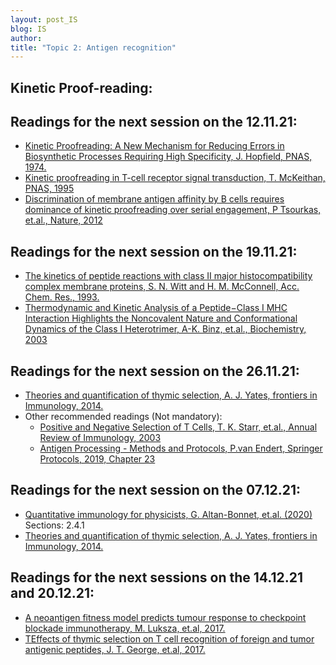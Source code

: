 ```yaml
---
layout: post_IS
blog: IS
author: 
title: "Topic 2: Antigen recognition"
---
```


<h2> Kinetic Proof-reading:</h2>


<h2> Readings for the next session on the 12.11.21: </h2>

<ul><li> <a href="https://www.ncbi.nlm.nih.gov/pmc/articles/PMC434344/pdf/pnas00073-0345.pdf">Kinetic Proofreading: A New Mechanism for Reducing Errors in Biosynthetic Processes Requiring High Specificity, J. Hopfield, PNAS, 1974.</a>
	</li>
	<li> <a href="https://www.pnas.org/content/pnas/92/11/5042.full.pdf">Kinetic proofreading in T-cell receptor signal transduction, T. McKeithan, PNAS, 1995 </a>
	</li>
	<li> <a href="https://www.nature.com/articles/cmi201129.pdf">Discrimination of membrane antigen affinity by B cells requires dominance of kinetic proofreading over serial engagement, P Tsourkas, et.al., Nature, 2012 </a>
	</li> 
</ul>

<h2> Readings for the next session on the 19.11.21: </h2>

<ul><li> <a href="https://pubs.acs.org/doi/pdf/10.1021/ar00032a008">The kinetics of peptide reactions with class II major histocompatibility complex membrane proteins, S. N. Witt and H. M. McConnell, Acc. Chem. Res., 1993.</a>
	</li>
	<li> <a href="https://pubs.acs.org/doi/pdf/10.1021/bi034077m">Thermodynamic and Kinetic Analysis of a Peptide−Class I MHC Interaction Highlights the Noncovalent Nature and Conformational Dynamics of the Class I Heterotrimer, A-K. Binz, et.al., Biochemistry, 2003 </a>
	</li>
</ul>

<h2> Readings for the next session on the 26.11.21: </h2>

<ul>
	<li> <a href="https://www.frontiersin.org/articles/10.3389/fimmu.2014.00013/full">Theories and quantification of thymic selection, A. J. Yates, frontiers in Immunology, 2014.</a>
	</li>
	<li> Other recommended readings (Not mandatory):
		<ul>
			<li>
				<a href= "https://www.annualreviews.org/doi/10.1146/annurev.immunol.21.120601.141107?url_ver=Z39.88-2003&rfr_id=ori%3Arid%3Acrossref.org&rfr_dat=cr_pub++0pubmed">Positive and Negative Selection of T Cells, T. K. Starr, et.al., Annual Review of Immunology, 2003 </a>
			</li>
			<li>
				<a href= "https://link.springer.com/book/10.1007/978-1-4939-9450-2">Antigen Processing - Methods and Protocols, P.van Endert, Springer Protocols, 2019, Chapter 23 </a>
			</li>
		</ul>
	</li>
</ul>

<h2> Readings for the next session on the 07.12.21: </h2>

<ul><li> <a href="https://www.sciencedirect.com/science/article/pii/S0370157320300090">Quantitative immunology for physicists, G. Altan-Bonnet, et.al. (2020)</a> Sections: 2.4.1
	</li>
	<li> <a href="https://www.frontiersin.org/articles/10.3389/fimmu.2014.00013/full">Theories and quantification of thymic selection, A. J. Yates, frontiers in Immunology, 2014.</a>
	</li>
	
</ul>

<h2> Readings for the next sessions on the 14.12.21 and 20.12.21: </h2>

<ul><li> <a href="https://www.nature.com/articles/nature24473">A neoantigen fitness model predicts tumour response to checkpoint blockade immunotherapy, M. Luksza, et.al, 2017.</a>
	</li>
	<li> <a href="https://www.pnas.org/content/114/38/E7875">TEffects of thymic selection on T cell recognition of foreign and tumor antigenic peptides, J. T. George, et.al, 2017.</a>
	</li>
	
</ul>